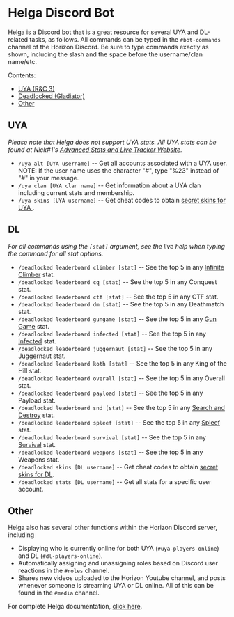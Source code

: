 # Helga Discord Bot

Helga is a Discord bot that is a great resource for several UYA and DL-related tasks, as follows.
All commands can be typed in the `#bot-commands` channel of the Horizon Discord. Be sure to type commands exactly as shown, including the slash and the space before the username/clan name/etc.

Contents:
- [UYA (R&C 3)](https://github.com/Horizon-Private-Server/horizon-wiki/blob/main/deadlocked/HELGA.MD#UYA)
- [Deadlocked (Gladiator)](https://github.com/Horizon-Private-Server/horizon-wiki/blob/main/deadlocked/HELGA.MD#DL)
- [Other](https://github.com/Horizon-Private-Server/horizon-wiki/blob/main/deadlocked/HELGA.MD#Other)


## UYA
*Please note that Helga does not support UYA stats. All UYA stats can be found at Nick#1's [Advanced Stats and Live Tracker Website](https://www.uyatracker.net/).*
- `/uya alt [UYA username]` -- Get all accounts associated with a UYA user. NOTE: If the user name uses the character "#", type "%23" instead of "#" in your message.
- `/uya clan [UYA clan name]` -- Get information about a UYA clan including current stats and membership.
- `/uya skins [UYA username]` -- Get cheat codes to obtain [secret skins for UYA ](https://github.com/Horizon-Private-Server/horizon-wiki/blob/main/up-your-arsenal/skins.md).


## DL
*For all commands using the `[stat]` argument, see the live help when typing the command for all stat options.*
- `/deadlocked leaderboard climber [stat]` -- See the top 5 in any [Infinite Climber](https://github.com/Horizon-Private-Server/horizon-wiki/blob/main/deadlocked/GAME_MODES.MD#infinite-climber) stat.
- `/deadlocked leaderboard cq [stat]` -- See the top 5 in any Conquest stat.
- `/deadlocked leaderboard ctf [stat]` -- See the top 5 in any CTF stat.
- `/deadlocked leaderboard dm [stat]` -- See the top 5 in any Deathmatch stat.
- `/deadlocked leaderboard gungame [stat]` -- See the top 5 in any [Gun Game](https://github.com/Horizon-Private-Server/horizon-wiki/blob/main/deadlocked/GAME_MODES.MD#gun-game) stat.
- `/deadlocked leaderboard infected [stat]` -- See the top 5 in any [Infected](https://github.com/Horizon-Private-Server/horizon-wiki/blob/main/deadlocked/GAME_MODES.MD#infected) stat.
- `/deadlocked leaderboard juggernaut [stat]` -- See the top 5 in any Juggernaut stat.
- `/deadlocked leaderboard koth [stat]` -- See the top 5 in any King of the Hill stat.
- `/deadlocked leaderboard overall [stat]` -- See the top 5 in any Overall stat.
- `/deadlocked leaderboard payload [stat]` -- See the top 5 in any Payload stat.
- `/deadlocked leaderboard snd [stat]` -- See the top 5 in any [Search and Destroy](https://github.com/Horizon-Private-Server/horizon-wiki/blob/main/deadlocked/GAME_MODES.MD#search-and-destroy-snd) stat.
- `/deadlocked leaderboard spleef [stat]` -- See the top 5 in any [Spleef](https://github.com/Horizon-Private-Server/horizon-wiki/blob/main/deadlocked/GAME_MODES.MD#spleef) stat.
- `/deadlocked leaderboard survival [stat]` -- See the top 5 in any [Survival](https://github.com/Horizon-Private-Server/horizon-wiki/blob/main/deadlocked/GAME_MODES.MD#survival) stat.
- `/deadlocked leaderboard weapons [stat]` -- See the top 5 in any Weapons stat.
- `/deadlocked skins [DL username]` -- Get cheat codes to obtain [secret skins for DL](https://github.com/Horizon-Private-Server/horizon-wiki/blob/main/up-your-arsenal/skins.md).
- `/deadlocked stats [DL username]` -- Get all stats for a specific user account.


## Other
Helga also has several other functions within the Horizon Discord server, including
- Displaying who is currently online for both UYA (`#uya-players-online`) and DL (`#dl-players-online`).
- Automatically assigning and unassigning roles based on Discord user reactions in the `#roles` channel.
- Shares new videos uploaded to the Horizon Youtube channel, and posts whenever someone is streaming UYA or DL online. All of this can be found in the `#media` channel.

For complete Helga documentation, [click here](https://github.com/Horizon-Private-Server/helga-discord-bot).
